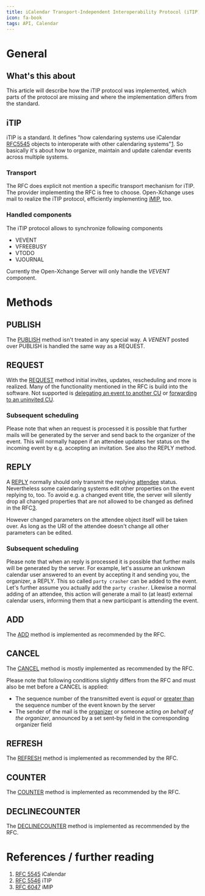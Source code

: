 ```yaml
---
title: iCalendar Transport-Independent Interoperability Protocol (iTIP)
icon: fa-book
tags: API, Calendar
---
```



# General

## What's this about
This article will describe how the iTIP protocol was implemented, which parts of the protocol are missing and where the implementation differs from the standard.

## iTIP
iTIP is a standard. It defines "how calendaring systems use iCalendar [RFC5545][1] objects to interoperate with other calendaring systems"[1][2]. So basically it's about how to organize, maintain and update calendar events across multiple systems.

### Transport
The RFC does explicit not mention a specific transport mechanism for iTIP. The provider implementing the RFC is free to choose. Open-Xchange uses mail to realize the iTIP protocol, efficiently implementing [iMIP][3], too.

### Handled components
The iTIP protocol allows to synchronize following components

+ VEVENT
+ VFREEBUSY
+ VTODO
+ VJOURNAL

Currently the Open-Xchange Server will only handle the *VEVENT* component.

# Methods

## PUBLISH
The [PUBLISH][A] method isn't treated in any special way. A *VENENT* posted over PUBLISH is handled the same way as a REQUEST.

## REQUEST
With the [REQUEST][B] method initial invites, updates, rescheduling and more is realized. Many of the functionality mentioned in the RFC is build into the software. 
Not supported is [delegating an event to another CU][B1] or [forwarding to an uninvited CU][B2].

### Subsequent scheduling
Please note that when an request is processed it is possible that further mails will be generated by the server and send back to the organizer of the event. This will normally happen if an attendee updates her status on the incoming event by e.g. accepting an invitation.
See also the REPLY method.

## REPLY
A [REPLY][C] normally should only transmit the replying [attendee][C1] status. Nevertheless some calendaring systems edit other properties on the event replying to, too. To avoid e.g. a changed event title, the server will silently drop all changed properties that are not allowed to be changed as defined in the RFC[3].

However changed parameters on the attendee object itself will be taken over. As long as the URI of the attendee doesn't change all other parameters can be edited.

### Subsequent scheduling
Please note that when an reply is processed it is possible that further mails will be generated by the server. For example, let's assume an unknown calendar user answered to an event by accepting it and sending you, the organizer, a REPLY. This so called `party crasher` can be added to the event. Let's further assume you actually add the `party crasher`. Likewise a normal adding of an attendee, this action will generate a mail to (at least) external calendar users, informing them that a new participant is attending the event.

## ADD
The [ADD][D] method is implemented as recommended by the RFC.

## CANCEL
The [CANCEL][E] method is mostly implemented as recommended by the RFC.

Please note that following conditions slightly differs from the RFC and must also be met before a CANCEL is applied:
* The sequence number of the transmitted event is *equal* or [greater than][E] the sequence number of the event known by the server
* The sender of the mail is the [organizer][E1] or someone acting *on behalf of the organizer*, announced by a set sent-by field in the corresponding organizer field

## REFRESH
The [REFRESH][F] method is implemented as recommended by the RFC.

## COUNTER
The [COUNTER][G] method is implemented as recommended by the RFC.

## DECLINECOUNTER
The [DECLINECOUNTER][H] method is implemented as recommended by the RFC.



# References / further reading
1. [RFC 5545][1] iCalendar
2. [RFC 5546][2] iTIP
3. [RFC 6047][3] iMIP



[//]: # (Reference links - won't be shown in converted file)
[//]: # (Inline references)
[A]: https://tools.ietf.org/html/rfc5546#section-3.2.1
[B]: https://tools.ietf.org/html/rfc5546#section-3.2.2
[B1]:https://tools.ietf.org/html/rfc5546#section-3.2.2.3
[B2]:https://tools.ietf.org/html/rfc5546#section-3.2.2.6
[C]: https://tools.ietf.org/html/rfc5546#section-3.2.3
[C1]: https://tools.ietf.org/html/rfc5545#section-3.8.4.1
[D]: https://tools.ietf.org/html/rfc5546#section-3.2.4
[E]: https://tools.ietf.org/html/rfc5546#section-3.2.5
[E1]: https://tools.ietf.org/html/rfc6047#section-2.2.1
[F]: https://tools.ietf.org/html/rfc5546#section-3.2.6
[G]: https://tools.ietf.org/html/rfc5546#section-3.2.7
[H]: https://tools.ietf.org/html/rfc5546#section-3.2.7

[//]: # (Explicit references)
[1]: https://tools.ietf.org/html/rfc5545
[2]: https://tools.ietf.org/html/rfc5546
[3]: https://tools.ietf.org/html/rfc6047